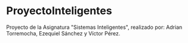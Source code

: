 # ProyectoInteligentes

Proyecto de la Asignatura "Sistemas Inteligentes", realizado por: Adrian Torremocha, Ezequiel Sánchez y Víctor Pérez.
